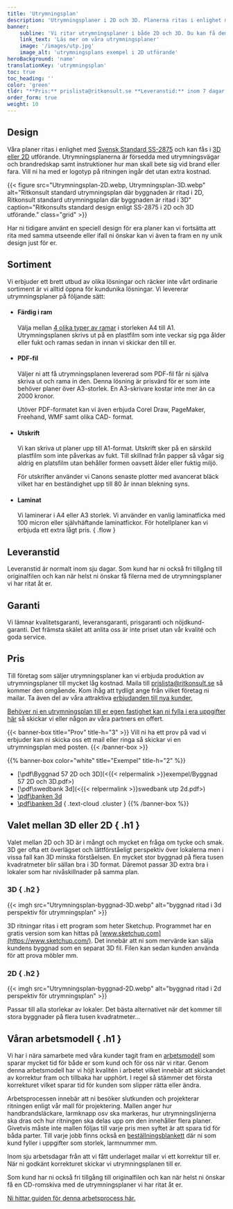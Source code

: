 ```yaml
---
title: 'Utrymningsplan'
description: 'Utrymningsplaner i 2D och 3D. Planerna ritas i enlighet med Svensk Standard SS-2875 eller er egen design och kan leverars färdig i ram, som pdf-fil, utskrift eller i laminat.'
banner:
    subline: 'Vi ritar utrymningsplaner i både 2D och 3D. Du kan få dem leverade som PDF-fil, utskrift, laminat eller färdig i ram.'
    link_text: 'Läs mer om våra utrymningsplaner'
    image: '/images/utp.jpg'
    image_alt: 'utrymningsplans exempel i 2D utförande'
heroBackground: 'name'
translationKey: 'utrymningsplan'
toc: true
toc_heading: ''
color: 'green'
tldr: "**Pris:** prislista@ritkonsult.se **Leveranstid:** inom 7 dagar. **Sortimnet:** Färdig i ram, PDF-fil, utskrift eller laminat. **Design:** 2D eller 3D."
order_form: true
weight: 10
---
```


## Design
Våra planer ritas i enlighet med [Svensk Standard SS-2875](https://www.sis.se/produkter/terminologi-och-dokumentation/grafiska-symboler/publika-informationssymboler-skyltar-platar-etiketter/ss-28752019/) och kan fås i [3D eller 2D](#valet-mellan-3d-eller-2d) utförande. Utrymningsplanerna är försedda med utrymningsvägar och brandredskap samt instruktioner hur man skall bete sig vid brand eller fara. Vill ni ha med er logotyp på ritningen ingår det utan extra kostnad. 

{{< figure src="Utrymningsplan-2D.webp, Utrymningsplan-3D.webp" alt="Ritkonsult standard utrymningsplan där byggnaden är ritad i 2D, Ritkonsult standard utrymningsplan där byggnaden är ritad i 3D" caption="Ritkonsults standard design enligt SS-2875 i 2D och 3D utförande." class="grid" >}}

Har ni tidigare använt en speciell design för era planer kan vi fortsätta att rita med samma utseende eller ifall ni önskar kan vi även ta fram en ny unik design just för er.

## Sortiment

Vi erbjuder ett brett utbud av olika lösningar och räcker inte vårt ordinarie sortiment är vi alltid öppna för kundunika lösningar. Vi levererar utrymningsplaner på följande sätt:

- #### Färdig i ram
    Välja mellan [4 olika typer av ramar](/produkter/ramar) i storleken A4 till A1. Utrymningsplanen skrivs ut på en plastfilm som inte veckar sig pga ålder eller fukt och ramas sedan in innan vi skickar den till er.
- #### PDF-fil
    Väljer ni att få utrymningsplanen levererad som PDF-fil får ni själva skriva ut och rama in den. Denna lösning är prisvärd för er som inte behöver planer över A3-storlek. En A3-skrivare kostar inte mer än ca 2000 kronor.

    Utöver PDF-formatet kan vi även erbjuda Corel Draw, PageMaker, Freehand, WMF samt olika CAD- format.
- #### Utskrift
    Vi kan skriva ut planer upp till A1-format. Utskrift sker på en särskild plastfilm som inte påverkas av fukt. Till skillnad från papper så vågar sig aldrig en platsfilm utan behåller formen oavsett ålder eller fuktig miljö.

    För utskrifter använder vi Canons senaste plotter med avancerat bläck vilket har en beständighet upp till 80 år innan blekning syns.
- #### Laminat
    Vi laminerar i A4 eller A3 storlek. Vi använder en vanlig laminatficka med 100 micron eller självhäftande laminatfickor. För hotellplaner kan vi erbjuda ett extra lågt pris.
{ .flow }
## Leveranstid
Leveranstid är normalt inom sju dagar. Som kund har ni också fri tillgång till originalfilen och kan när helst ni önskar få filerna med de utrymningsplaner vi har ritat åt er.

## Garanti
Vi lämnar kvalitetsgaranti, leveransgaranti, prisgaranti och nöjdkund-garanti. Det främsta skälet att anlita oss är inte priset utan vår kvalité och goda service.

## Pris

Till företag som säljer utrymningsplaner kan vi erbjuda produktion av utrymningsplaner till mycket låg kostnad. Maila till prislista@ritkonsult.se så kommer den omgående. Kom ihåg att tydligt ange från vilket företag ni mailar. Ta även del av våra attraktiva [erbjudanden till nya kunder.](/erbjudanden)

[Behöver ni en utrymningsplan till er egen fastighet kan ni fylla i era uppgifter här]() så skickar vi eller någon av våra partners en offert.

{{< banner-box title="Prov" title-h="3" >}}
Vill ni ha ett prov på vad vi erbjuder kan ni skicka oss ett mail eller ringa så skickar vi en utrymningsplan med posten.
{{< /banner-box >}}

{{% banner-box color="white" title="Exempel" title-h="2" %}}
-  [\\pdf\\Byggnad 57 2D och 3D](<{{< relpermalink >}}exempel/Byggnad 57 2D och 3D.pdf>)
-  [\\pdf\\swedbank 3d](<{{< relpermalink >}}swedbank utp 2d.pdf>)
-  [\\pdf\\banken 3d](/)
-  [\\pdf\\banken 3d](/)
{ .text-cloud .cluster }
{{% /banner-box %}}

## Valet mellan 3D eller 2D { .h1 }

Valet mellan 2D och 3D är i mångt och mycket en fråga om tycke och smak. 3D ger ofta ett överlägset och lättförståeligt perspektiv över lokalerna men i vissa fall kan 3D minska förståelsen. En mycket stor byggnad på flera tusen kvadratmeter blir sällan bra i 3D format. Däremot passar 3D extra bra i lokaler som har nivåskillnader på samma plan.

### 3D { .h2 }

{{< imgh src="Utrymningsplan-byggnad-3D.webp" alt="byggnad ritad i 3d perspektiv för utrymningsplan" >}}

3D ritningar ritas i ett program som heter Sketchup. Programmet har en gratis version som kan hittas på [www.sketchup.com](https://www.sketchup.com/). Det innebär att ni som mervärde kan sälja kundens byggnad som en separat 3D fil. Filen kan sedan kunden använda för att prova möbler mm.

### 2D { .h2 }

{{< imgh src="Utrymningsplan-byggnad-2D.webp" alt="byggnad ritad i 2d perspektiv för utrymningsplan" >}}

Passar till alla storlekar av lokaler.
Det bästa alternativet när det kommer till stora byggnader på flera tusen kvadratmeter...

## Våran arbetsmodell { .h1 }

Vi har i nära samarbete med våra kunder tagit fram en [arbetsmodell](/guider/utrymningsplan) som sparar mycket tid för både er som kund och för oss när vi ritar. Genom denna arbetsmodell har vi höjt kvalitén i arbetet vilket innebär att skickandet av korrektur fram och tillbaka har upphört. I regel så stämmer det första korrekturet vilket sparar tid för kunden som slipper rätta eller ändra.

Arbetsprocessen innebär att ni besöker slutkunden och projekterar ritningen enligt vår mall för projektering. Mallen anger hur handbrandsläckare, larmknapp osv ska markeras, hur utrymningslinjerna ska dras och hur ritningen ska delas upp om den innehåller flera planer. Givetvis måste inte mallen följas till varje pris men syftet är att spara tid för båda parter. Till varje jobb finns också en [beställningsblankett](/blanketter#utrymningsplan) där ni som kund fyller i uppgifter som storlek, larmnummer mm.

Inom sju arbetsdagar från att vi fått underlaget mailar vi ett korrektur till er. När ni godkänt korrekturet skickar vi utrymningsplanen till er.

Som kund har ni också fri tillgång till originalfilen och kan när helst ni önskar få en CD-romskiva med de utrymningsplaner vi har ritat åt er.

[Ni hittar guiden för denna arbetsprocess här.](/guider/utrymningsplan)







